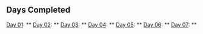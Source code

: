 ## Days Completed

[Day 01](day_01/): **
[Day 02](day_02/): **
[Day 03](day_03/): **
[Day 04](day_04/): **
[Day 05](day_05/): **
[Day 06](day_06/): **
[Day 07](day_07/): **
